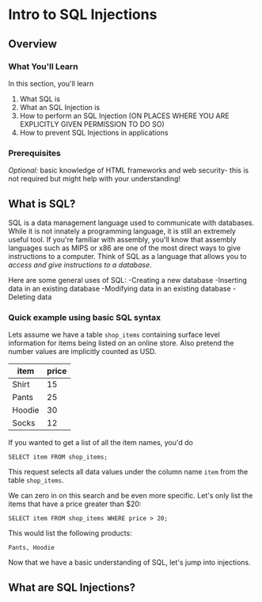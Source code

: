 
# Intro to SQL Injections
## Overview

### What You'll Learn
In this section, you'll learn
1. What SQL is
2. What an SQL Injection is
3. How to perform an SQL Injection (ON PLACES WHERE YOU ARE EXPLICITLY GIVEN PERMISSION TO DO SO)
4. How to prevent SQL Injections in applications

### Prerequisites
*Optional:* basic knowledge of HTML frameworks and web security- this is not required but might help with your understanding!

## What is SQL?
SQL is a data management language used to communicate with databases. While it is not innately a programming language, it is still an extremely useful tool. If you're familiar with assembly, you'll know that assembly languages such as MIPS or x86 are one of the most direct ways to give instructions to a computer. Think of SQL as a language that allows you to *access and give instructions to a database*.

Here are some general uses of SQL:
-Creating a new database
-Inserting data in an existing database
-Modifying data in an existing database
-Deleting data

### Quick example using basic SQL syntax

Lets assume we have a table `shop_items` containing surface level information for items being listed on an online store. Also pretend the number values are implicitly counted as USD.

|item   |price   |
|---	|---	 |
|Shirt  |15   	 |
|Pants  |25  	 |
|Hoodie |30   	 |
|Socks  |12      |

If you wanted to get a list of all the item names, you'd do
```
SELECT item FROM shop_items;
```
This request selects all data values under the column name `item` from the table `shop_items`.

We can zero in on this search and be even more specific. Let's only list the items that have a price greater than $20:
```
SELECT item FROM shop_items WHERE price > 20;
```
This would list the following products:
```
Pants, Hoodie
```
Now that we have a basic understanding of SQL, let's jump into injections.

## What are SQL Injections?
